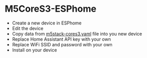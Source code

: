 # M5CoreS3-ESPhome

* Create a new device in ESPhome
* Edit the device
* Copy data from [m5stack-cores3.yaml](https://github.com/m5stack/M5CoreS3-Esphome/blob/main/voice-assistant/m5stack-cores3.yaml) file into you new device
* Replace Home Assistant API key with your own
* Replace WiFi SSID and password with your own
* Install on your device
